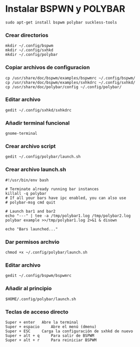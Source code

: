 
# Instalar BSPWN y POLYBAR
```
sudo apt-get install bspwm polybar suckless-tools
```
### Crear directorios
```
mkdir ~/.config/bspwm
mkdir ~/.config/sxhkd
mkdir ~/.config/polybar
```
### Copiar archivos de configuracion
```
cp /usr/share/doc/bspwm/examples/bspwmrc ~/.config/bspwm/
cp /usr/share/doc/bspwm/examples/sxhkdrc ~/.config/sxhkd/
cp /usr/share/doc/polybar/config ~/.config/polybar/
```
### Editar archivo
```
gedit ~/.config/sxhkd/sxhkdrc
```
### Añadir terminal funcional
```
gnome-terminal
```
### Crear archivo script
```
gedit ~/.config/polybar/launch.sh
```
### Crear archivo launch.sh
```
#!/usr/bin/env bash

# Terminate already running bar instances
killall -q polybar
# If all your bars have ipc enabled, you can also use
# polybar-msg cmd quit

# Launch bar1 and bar2
echo "---" | tee -a /tmp/polybar1.log /tmp/polybar2.log
polybar example >>/tmp/polybar1.log 2>&1 & disown

echo "Bars launched..."
```
### Dar permisos archvio
```
chmod +x ~/.config/polybar/launch.sh
```
### Editar archivo
```
gedit ~/.config/bspwm/bspwmrc
```
### Añadir al principio
```
$HOME/.config/polybar/launch.sh
```
### Teclas de acceso directo
```
Super + enter 	Abre la terminal
Super + espacio 	Abre el menú (dmenu)
Super + ESC 	Carga la configuración de sxhkd de nuevo
Super + alt + q 	Para salir de BSPWM
Super + alt + r 	Para reiniciar BSPWM
```